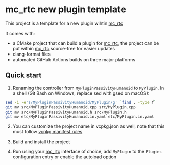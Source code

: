 mc_rtc new plugin template
==

This project is a template for a new plugin wihtin [mc_rtc]

It comes with:
- a CMake project that can build a plugin for [mc_rtc], the project can be put within [mc_rtc] source-tree for easier updates
- clang-format files
- automated GitHub Actions builds on three major platforms

Quick start
--

1. Renaming the controller from `MyPluginPassivityHumanoid` to `MyPlugin`. In a shell (Git Bash on Windows, replace sed with gsed on macOS):

```bash
sed -i -e's/MyPluginPassivityHumanoid/MyPlugin/g' `find . -type f`
git mv src/MyPluginPassivityHumanoid.cpp src/MyPlugin.cpp
git mv src/MyPluginPassivityHumanoid.h src/MyPlugin.h
git mv etc/MyPluginPassivityHumanoid.in.yaml etc/MyPlugin.in.yaml
```

2. You can customize the project name in vcpkg.json as well, note that this must follow [vcpkg manifest rules](https://github.com/microsoft/vcpkg/blob/master/docs/users/manifests.md)

3. Build and install the project

4. Run using your [mc_rtc] interface of choice, add `MyPlugin` to the `Plugins` configuration entry or enable the autoload option

[mc_rtc]: https://jrl-umi3218.github.io/mc_rtc/
